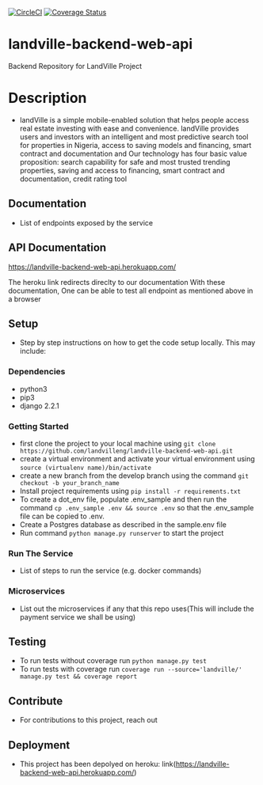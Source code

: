 [![CircleCI](https://circleci.com/gh/landvilleng/landville-backend-web-api.svg?style=svg&circle-token=0b67e7bdea3b38a5b4be3154613c500fb0ba12db)](https://circleci.com/gh/landvilleng/landville-backend-web-api) [![Coverage Status](https://coveralls.io/repos/github/landvilleng/landville-backend-web-api/badge.svg?branch=develop&t=8IKdIj)](https://coveralls.io/github/landvilleng/landville-backend-web-api?branch=develop)

# landville-backend-web-api

Backend Repository for LandVille Project

# Description

* landVille is a simple mobile-enabled solution that helps people access real estate investing with ease and convenience. landVille provides users and investors with an intelligent and most predictive search tool for properties in Nigeria, access to saving models and financing, smart contract and documentation and  Our technology has four basic value proposition: search capability for safe and most trusted trending properties, saving and access to financing, smart contract and documentation, credit rating tool

## Documentation

* List of endpoints exposed by the service


## API Documentation
https://landville-backend-web-api.herokuapp.com/ 

The heroku link redirects direclty to our documentation With these documentation, One can be able to test all endpoint as mentioned above in a browser

## Setup

* Step by step instructions on how to get the code setup locally. This may include:

### Dependencies

* python3
* pip3
* django 2.2.1

### Getting Started

* first clone the project to your local machine using  `git clone https://github.com/landvilleng/landville-backend-web-api.git`
* create a virtual environment and activate your virtual environment using `source (virtualenv name)/bin/activate`
* create a new branch from the develop branch using the command `git checkout -b your_branch_name`
* Install project requirements using `pip install -r requirements.txt`
* To create a dot_env file, populate .env_sample and then run the command `cp .env_sample .env && source .env` so that the .env_sample file can be     copied to .env.  
* Create a Postgres database as described in the sample.env file
* Run command `python manage.py runserver` to start the project


### Run The Service

* List of steps to run the service (e.g. docker commands)

### Microservices

* List out the microservices if any that this repo uses(This will include the payment service we shall be using)

## Testing
* To run tests without coverage run `python manage.py test`
* To run tests with coverage run `coverage run --source='landville/' manage.py test && coverage report`

## Contribute

* For contributions to this project, reach out

## Deployment

* This project has been depolyed on heroku:
link(https://landville-backend-web-api.herokuapp.com/)

